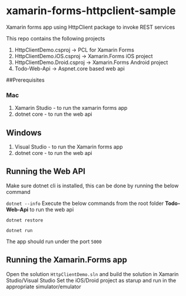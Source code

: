 # xamarin-forms-httpclient-sample
Xamarin forms app using HttpClient package to invoke REST services

This repo contains the following projects

1. HttpClientDemo.csproj -> PCL for Xamarin Forms
2. HttpClientDemo.iOS.csproj -> Xamarin.Forms iOS project
3. HttpClientDemo.Droid.csproj -> Xamarin.Forms Android project
4. Todo-Web-Api -> Aspnet.core based web api

##Prerequisites

### Mac
1. Xamarin Studio - to run the xamarin forms app
2. dotnet core - to run the web api 

## Windows
1. Visual Studio - to run the Xamarin forms app
2. dotnet core - to run the web api

## Running the Web API

Make sure dotnet cli is installed, this can be done by running the below command

`dotnet --info`
Execute the below commands from the root folder **Todo-Web-Api** to run the web api

`dotnet restore`

`dotnet run`

The app should run under the port `5000`

## Running the Xamarin.Forms app

Open the solution `HttpClientDemo.sln` and build the solution in Xamarin Studio/Visual Studio
Set the iOS/Droid project as starup and run in the appropriate simulator/emulator
